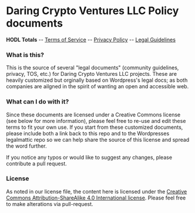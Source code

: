# Daring Crypto Ventures LLC Policy documents

**HODL Totals** 
-- [Terms of Service](https://dogracer.github.io/DCV-policy/Terms%20of%20Service/hodl-totals/EN-Terms-of-Service) 
-- [Privacy Policy](https://dogracer.github.io/DCV-policy/Privacy-Policy)
-- [Legal Guidelines](https://dogracer.github.io/DCV-policy/Legal-Guidelines)

### What is this?
This is the source of several "legal documents" (community guidelines, privacy, TOS, etc.) for Daring Crypto Ventures LLC projects.
These are heavily customized but orginally based on Wordpress's legal docs; as both companies are ailgned in the spirit of wanting an open and accessible web.

### What can I do with it?
Since these documents are licensed under a Creative Commons license (see below for more information), please feel free to re-use and edit these terms to fit your own use. 
If you start from these customized documents, please include both a link back to this repo and to the Wordpresses legalmattic repo so we can help share the source of this license and spread the word further.

If you notice any typos or would like to suggest any changes, please contribute a pull request.

### License
As noted in our license file, the content here is licensed under the [Creative Commons Attribution-ShareAlike 4.0 International license](http://creativecommons.org/licenses/by-sa/4.0/). Please feel free to make alterations via pull-request.
